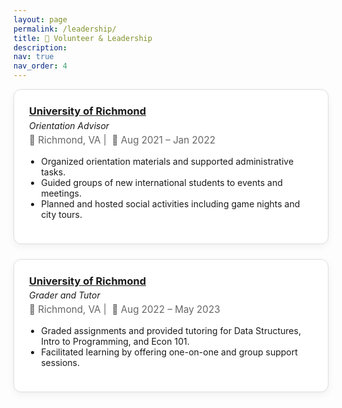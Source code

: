 ```yaml
---
layout: page
permalink: /leadership/
title: 🌆 Volunteer & Leadership
description:
nav: true
nav_order: 4
---
```


<!-- Leadership & Volunteer Experience Section -->
<style>
.research-card {
  border: 1px solid #ddd;
  border-radius: 12px;
  padding: 1.5rem;
  margin-bottom: 1.5rem;
  box-shadow: 0 4px 12px rgba(0, 0, 0, 0.05);
  background-color: white;
}

.research-header {
  display: flex;
  flex-direction: column;
  gap: 0.3rem;
}

.research-header h3 {
  margin: 0;
}

.research-meta {
  font-size: 0.95rem;
  color: #666;
  margin-bottom: 0.5rem;
}

.research-body ul {
  padding-left: 1.2rem;
  margin-top: 0.5rem;
}
</style>

<div class="research-card">
  <div class="research-header">
    <h3><a href="https://www.richmond.edu/" target="_blank">University of Richmond</a></h3>
    <em>Orientation Advisor</em>
    <div class="research-meta">📍 Richmond, VA&nbsp;|&nbsp; 📅 Aug 2021 – Jan 2022</div>
  </div>
  <div class="research-body">
    <ul>
      <li>Organized orientation materials and supported administrative tasks.</li>
      <li>Guided groups of new international students to events and meetings.</li>
      <li>Planned and hosted social activities including game nights and city tours.</li>
    </ul>
  </div>
</div>

<div class="research-card">
  <div class="research-header">
    <h3><a href="https://www.richmond.edu/" target="_blank">University of Richmond</a></h3>
    <em>Grader and Tutor </em>
    <div class="research-meta">📍 Richmond, VA&nbsp;|&nbsp; 📅 Aug 2022 – May 2023</div>
  </div>
  <div class="research-body">
    <ul>
      <li>Graded assignments and provided tutoring for Data Structures, Intro to Programming, and Econ 101.</li>
      <li>Facilitated learning by offering one-on-one and group support sessions.</li>
    </ul>
  </div>
</div>
